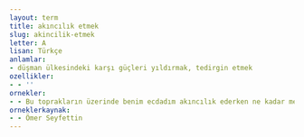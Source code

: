 ```yaml
---
layout: term
title: akıncılık etmek
slug: akincilik-etmek
letter: A
lisan: Türkçe
anlamlar:
- düşman ülkesindeki karşı güçleri yıldırmak, tedirgin etmek
ozellikler:
- - ''
ornekler:
- - Bu toprakların üzerinde benim ecdadım akıncılık ederken ne kadar mesut ve mağrur idiler.
orneklerkaynak:
- - Ömer Seyfettin
---
```

